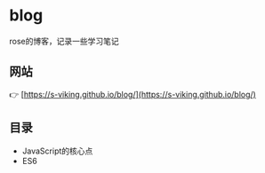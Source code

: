 # blog
rose的博客，记录一些学习笔记

## 网站
:point_right: [https://s-viking.github.io/blog/](https://s-viking.github.io/blog/)</br>

## 目录

- JavaScript的核心点
- ES6